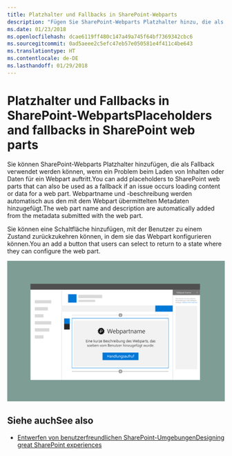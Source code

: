 ```yaml
---
title: Platzhalter und Fallbacks in SharePoint-Webparts
description: "Fügen Sie SharePoint-Webparts Platzhalter hinzu, die als Fallback verwendet werden können, wenn ein Problem beim Laden von Inhalten oder Daten auftritt."
ms.date: 01/23/2018
ms.openlocfilehash: dcae6119ff480c147a49a745f64bf7369342cbc6
ms.sourcegitcommit: 0ad5aeee2c5efc47eb57e050581e4f411c4be643
ms.translationtype: HT
ms.contentlocale: de-DE
ms.lasthandoff: 01/29/2018
---
```

# <a name="placeholders-and-fallbacks-in-sharepoint-web-parts"></a><span data-ttu-id="a4281-103">Platzhalter und Fallbacks in SharePoint-Webparts</span><span class="sxs-lookup"><span data-stu-id="a4281-103">Placeholders and fallbacks in SharePoint web parts</span></span>


<span data-ttu-id="a4281-104">Sie können SharePoint-Webparts Platzhalter hinzufügen, die als Fallback verwendet werden können, wenn ein Problem beim Laden von Inhalten oder Daten für ein Webpart auftritt.</span><span class="sxs-lookup"><span data-stu-id="a4281-104">You can add placeholders to SharePoint web parts that can also be used as a fallback if an issue occurs loading content or data for a web part.</span></span> <span data-ttu-id="a4281-105">Webpartname und -beschreibung werden automatisch aus den mit dem Webpart übermittelten Metadaten hinzugefügt.</span><span class="sxs-lookup"><span data-stu-id="a4281-105">The web part name and description are automatically added from the metadata submitted with the web part.</span></span> 

<span data-ttu-id="a4281-106">Sie können eine Schaltfläche hinzufügen, mit der Benutzer zu einem Zustand zurückzukehren können, in dem sie das Webpart konfigurieren können.</span><span class="sxs-lookup"><span data-stu-id="a4281-106">You an add a button that  users can select to return to a state where they can configure the web part.</span></span>

![Webpart-Platzhalter mit Titel, Beschreibung und Call-to-Action-Link](../images/design-placeholders-and-fallbacks.png)

## <a name="see-also"></a><span data-ttu-id="a4281-108">Siehe auch</span><span class="sxs-lookup"><span data-stu-id="a4281-108">See also</span></span>

- [<span data-ttu-id="a4281-109">Entwerfen von benutzerfreundlichen SharePoint-Umgebungen</span><span class="sxs-lookup"><span data-stu-id="a4281-109">Designing great SharePoint experiences</span></span>](design-guidance-overview.md)